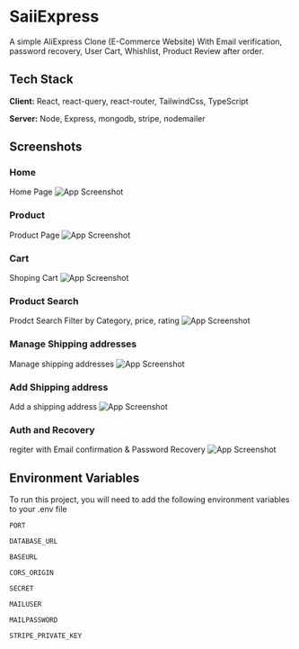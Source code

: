 
# SaiiExpress 

A simple AliExpress Clone (E-Commerce Website) With Email verification, password recovery,
User Cart, Whishlist, Product Review after order.



## Tech Stack

**Client:** React, react-query, react-router, TailwindCss, TypeScript

**Server:** Node, Express, mongodb, stripe, nodemailer


## Screenshots

### Home
Home Page 
![App Screenshot](https://i.imgur.com/hKAt60H.jpeg)
### Product
Product Page
![App Screenshot](https://i.imgur.com/kztGsha.jpeg)
### Cart
Shoping Cart
![App Screenshot](https://i.imgur.com/nSrXeq5.jpeg)
### Product Search
Prodct Search Filter by Category, price, rating 
![App Screenshot](https://i.imgur.com/xPzwHwZ.jpeg)
### Manage Shipping addresses
Manage shipping addresses
![App Screenshot](https://i.imgur.com/BtF0hQe.jpg)
### Add Shipping address
Add a shipping address 
![App Screenshot](https://i.imgur.com/l9iDrZm.jpg)
### Auth and Recovery
regiter with Email confirmation & Password Recovery 
![App Screenshot](https://i.imgur.com/5TiK28D.jpg)


## Environment Variables

To run this project, you will need to add the following environment variables to your .env file

`PORT`

`DATABASE_URL`

`BASEURL`

`CORS_ORIGIN`

`SECRET`

`MAILUSER`

`MAILPASSWORD`

`STRIPE_PRIVATE_KEY`

